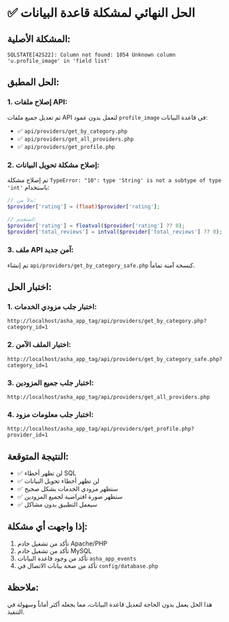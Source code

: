 # ✅ الحل النهائي لمشكلة قاعدة البيانات

## المشكلة الأصلية:
```
SQLSTATE[42S22]: Column not found: 1054 Unknown column 'u.profile_image' in 'field list'
```

## الحل المطبق:

### 1. إصلاح ملفات API:
تم تعديل جميع ملفات API لتعمل بدون عمود `profile_image` في قاعدة البيانات:

- ✅ `api/providers/get_by_category.php`
- ✅ `api/providers/get_all_providers.php`
- ✅ `api/providers/get_profile.php`

### 2. إصلاح مشكلة تحويل البيانات:
تم إصلاح مشكلة `TypeError: "10": type 'String' is not a subtype of type 'int'` باستخدام:

```php
// بدلاً من:
$provider['rating'] = (float)$provider['rating'];

// استخدم:
$provider['rating'] = floatval($provider['rating'] ?? 0);
$provider['total_reviews'] = intval($provider['total_reviews'] ?? 0);
```

### 3. ملف API آمن جديد:
تم إنشاء `api/providers/get_by_category_safe.php` كنسخة آمنة تماماً.

## اختبار الحل:

### 1. اختبار جلب مزودي الخدمات:
```
http://localhost/asha_app_tag/api/providers/get_by_category.php?category_id=1
```

### 2. اختبار الملف الآمن:
```
http://localhost/asha_app_tag/api/providers/get_by_category_safe.php?category_id=1
```

### 3. اختبار جلب جميع المزودين:
```
http://localhost/asha_app_tag/api/providers/get_all_providers.php
```

### 4. اختبار جلب معلومات مزود:
```
http://localhost/asha_app_tag/api/providers/get_profile.php?provider_id=1
```

## النتيجة المتوقعة:
- ✅ لن تظهر أخطاء SQL
- ✅ لن تظهر أخطاء تحويل البيانات
- ✅ ستظهر مزودي الخدمات بشكل صحيح
- ✅ ستظهر صورة افتراضية لجميع المزودين
- ✅ سيعمل التطبيق بدون مشاكل

## إذا واجهت أي مشكلة:
1. تأكد من تشغيل خادم Apache/PHP
2. تأكد من تشغيل خادم MySQL
3. تأكد من وجود قاعدة البيانات `asha_app_events`
4. تأكد من صحة بيانات الاتصال في `config/database.php`

## ملاحظة:
هذا الحل يعمل بدون الحاجة لتعديل قاعدة البيانات، مما يجعله أكثر أماناً وسهولة في التنفيذ. 